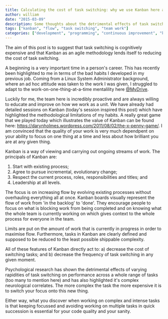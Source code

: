 ```yaml
---
title: Calculating the cost of task switching: why we use Kanban here at MyDrive.
author: william
date: "2015-03-09"
description: Some thoughts about the detrimental effects of task switching and why Kanban is so awesome for eliminating it and maximising flow.
tags: ["kanban", "flow", "task switching", "team work"]
categories: ["development", "programming", "continuous improvement", "kanban"]
---
```


The aim of this post is to suggest that task switching is cognitively expensive and that Kanban as an agile methodology
lends itself to reducing the cost of task switching.

A beginning is a very important time in a person's career. This has recently been highlighted to me in terms
of the bad habits I developed in my previous job. Coming from a Linux System Administrator background, where an ad
hoc attitude was taken to the work I was given, I struggled to adapt to the work-on-one-thing-at-a-time mentalility 
here [@MyDrive](https://twitter.com/_mydrive).

Luckily for me, the team here is incredibly proactive and are always willing to educate and improve on
how we work as a unit. We have already had detailed sessions on Kanban (today's session inspired this
post) which have highlighted the methodological limitations of my habits. A really great game that we played today
which illustrates the value of Kanban can be found here: https://darynholmes.wordpress.com/2011/08/02/the-x-penny-game/.
I am convinced that the quality of your work is very much dependpent on your ability to focus on one thing 
at a time and less about how brilliant you are at any given thing.

Kanban is a way of viewing and carrying out ongoing streams of work. The principals of Kanban are:

1. Start with existing process;
2. Agree to pursue incremental, evolutionary change;
3. Respect the current process, roles, responsibilities and titles; and
4. Leadership at all levels.

The focus is on increasing flow by evolving existing processes without overhauling everything all at once. 
Kanban boards visually represent the flow of work from 'in the backlog' to 'done'. They encourage people to focus
on what is blocking work from being completed and on knowing what the whole team is currently working on which
gives context to the whole process for everyone in the team.

Limits are put on the amount of work that is currently in progress in order to maximise flow. Furthermore, tasks in Kanban
are clearly defined and supposed to be reduced to the least possible shippable complexity. 

All of these features of Kanban directly act to:
  a) decrease the cost of switching tasks; and
  b) decrease the frequency of task switching in any given moment.

Psychological research has shown the detrimental effects of varying rapidities of task switching on performance across a whole
range of tasks (too many to mention here) and has also highlighted it's complex neurological correlates. The more complex the
task the more expensive it is to switch your focus onto this new thing.

Either way, what you discover when working on complex and intense tasks is that keeping focussed and avoiding working
on multiple tasks in quick succession is essential for your code quality and your sanity.
